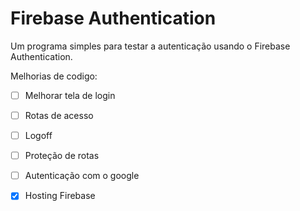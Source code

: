 <h1>Firebase Authentication</h1>
<p>
  Um programa simples para testar a autenticação usando o Firebase Authentication.
</p>
  <p>Melhorias de codigo:</p>
  
  - [ ]  Melhorar tela de login 
  - [ ]  Rotas de acesso 
  - [ ]  Logoff 
  - [ ]  Proteção de rotas
  - [ ]  Autenticação com o google
  - [x]  Hosting Firebase


